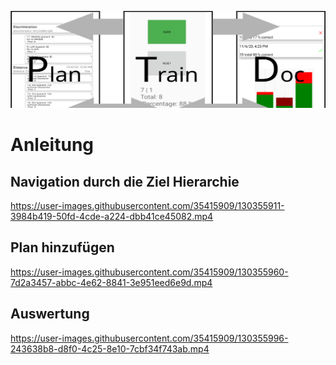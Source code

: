 ![PTD Logo](images/PlanTrainDoc.svg)

# Anleitung

## Navigation durch die Ziel Hierarchie
https://user-images.githubusercontent.com/35415909/130355911-3984b419-50fd-4cde-a224-dbb41ce45082.mp4

## Plan hinzufügen
https://user-images.githubusercontent.com/35415909/130355960-7d2a3457-abbc-4e62-8841-3e951eed6e9d.mp4

## Auswertung
https://user-images.githubusercontent.com/35415909/130355996-243638b8-d8f0-4c25-8e10-7cbf34f743ab.mp4
